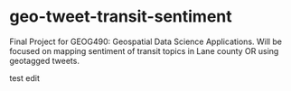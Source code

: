 # geo-tweet-transit-sentiment
Final Project for GEOG490: Geospatial Data Science Applications. Will be focused on mapping sentiment of transit topics in Lane county OR using geotagged tweets.

test edit